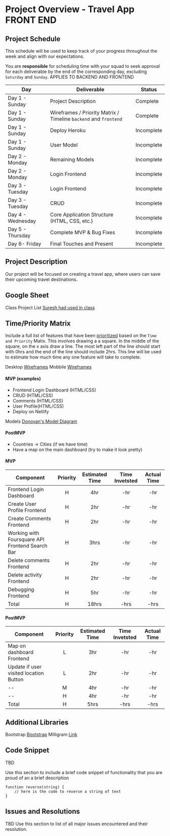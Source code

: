 # Project Overview - Travel App FRONT END 

## Project Schedule

This schedule will be used to keep track of your progress throughout the week and align with our expectations.  

You are **responsible** for scheduling time with your squad to seek approval for each deliverable by the end of the corresponding day, excluding `Saturday` and `Sunday`.
APPLIES TO BACKEND AND FRONTEND 

|  Day | Deliverable | Status
|---|---| ---|
|Day 1 - Sunday| Project Description | Complete
|Day 1 - Sunday| Wireframes / Priority Matrix / Timeline `backend` and `frontend`| Complete
|Day 1 - Sunday| Deploy Heroku | Incomplete
|Day 1 - Sunday| User Model | Incomplete
|Day 2 - Monday| Remaining Models | Incomplete
|Day 2 - Monday| Login Frontend | Incomplete
|Day 3 - Tuesday| Login Frontend | Incomplete
|Day 3 - Tuesday| CRUD | Incomplete
|Day 4 - Wednesday| Core Application Structure (HTML, CSS, etc.) | Incomplete
|Day 5 - Thursday| Complete MVP & Bug Fixes | Incomplete
|Day 6- Friday| Final Touches and Present | Incomplete

## Project Description

Our project will be focused on creating a travel app, where users can save their upcoming travel destinations. 


## Google Sheet

Class Project List [Suresh had used in class](https://docs.google.com/spreadsheets/d/1GKj0dpDS6maIhMR8e5oU5CzS_rvlJuWESEXH36iDz6Q/edit#gid=0) 


## Time/Priority Matrix 

Include a full list of features that have been [prioritized](https://res.cloudinary.com/doaftkgbv/image/upload/v1583773146/ValueVSComplexity_u2inhx.png) based on the `Time and Priority` Matix.  This involves drawing a a square.  In the middle of the square, on the x axis draw a line.  The most left part of the line should start with 0hrs and the end of the line should include 2hrs.  This line will be used to estimate how much time any one feature will take to complete. 

Desktop [Wireframes](https://res.cloudinary.com/techhire/image/upload/v1598211291/Vacation_-_Social_Platform_Desktop_uduwbw.png) 
Mobbile [Wireframes](https://res.cloudinary.com/techhire/image/upload/v1598211300/Vacation_-_Social_Platform_Mobile_nzu6p3.png) 

#### MVP (examples)

- Frontend Login Dashboard (HTML/CSS)
- CRUD (HTML/CSS)
- Comments (HTML/CSS)
- User Profile(HTML/CSS)
- Deploy on Netlify

Models [Donovan's Model Diagram](https://res.cloudinary.com/techhire/image/upload/v1598206213/image_10_p5yeha.png) 

#### PostMVP 

- Countries -> Cities (if we have time)
- Have a map on the main dashboard (try to make it look pretty)


#### MVP
| Component | Priority | Estimated Time | Time Invetsted | Actual Time |
| --- | :---: |  :---: | :---: | :---: |
| Frontend Login Dashboard | H | 4hr | -hr | -hr|
| Create User Profile Frontend | H | 2hr | -hr | -hr|
| Create Comments Frontend | H | 2hr | -hr | -hr|
| Working with Foursquare API Frontend Search Bar| H | 3hrs| -hr | -hr |
| Delete comments Frontend | H | 2hr | -hr | -hr|
| Delete activity Frontend| H | 2hr | -hr | -hr|
| Debugging Frontend | H | 5hr | -hr | -hr|
| Total | H | 18hrs| -hrs | -hrs |

#### PostMVP
| Component | Priority | Estimated Time | Time Invetsted | Actual Time |
| --- | :---: |  :---: | :---: | :---: |
| Map on dashboard Frontend| L | 3hr | -hr | -hr|
| Update if user visited location Button| L | 2hr | -hr | -hr|
| --| M | 4hr | -hr | -hr|
| -- | H | 4hr | -hr | -hr|
| Total | H | 5hrs| -hrs | -hrs |

## Additional Libraries
Bootstrap [Bootstrap](https://getbootstrap.com/) 
Milligram [Link](https://cdnjs.com/libraries/milligram)
 

## Code Snippet

TBD

Use this section to include a brief code snippet of functionality that you are proud of an a brief description  

```
function reverse(string) {
	// here is the code to reverse a string of text
}
```

## Issues and Resolutions

TBD
 Use this section to list of all major issues encountered and their resolution.

